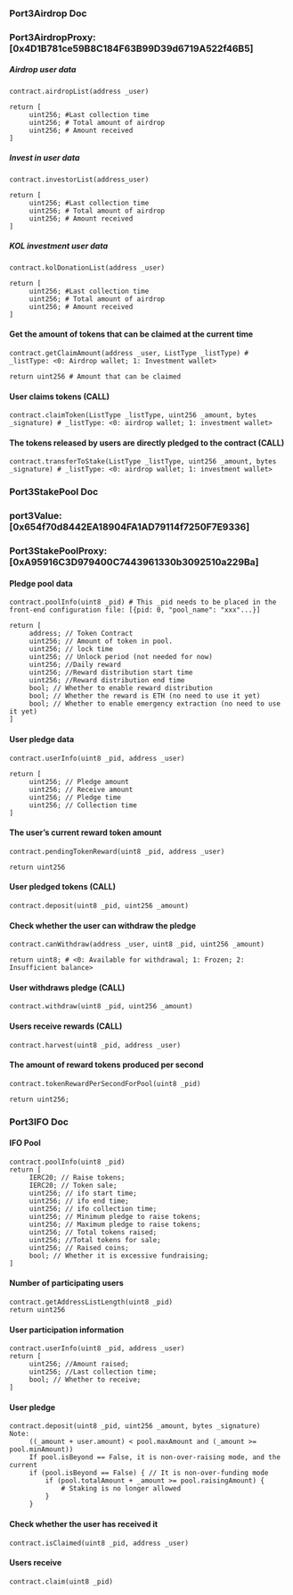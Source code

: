 ### Port3Airdrop Doc
### Port3AirdropProxy: [0x4D1B781ce59B8C184F63B99D39d6719A522f46B5]

##### Airdrop user data
```
contract.airdropList(address _user)

return [
     uint256; #Last collection time
     uint256; # Total amount of airdrop
     uint256; # Amount received
]
```

##### Invest in user data
```
contract.investorList(address_user)

return [
     uint256; #Last collection time
     uint256; # Total amount of airdrop
     uint256; # Amount received
]
```

##### KOL investment user data
```
contract.kolDonationList(address _user)

return [
     uint256; #Last collection time
     uint256; # Total amount of airdrop
     uint256; # Amount received
]
```

#### Get the amount of tokens that can be claimed at the current time
```
contract.getClaimAmount(address _user, ListType _listType) # _listType: <0: Airdrop wallet; 1: Investment wallet>

return uint256 # Amount that can be claimed
```

#### User claims tokens (CALL)
```
contract.claimToken(ListType _listType, uint256 _amount, bytes _signature) # _listType: <0: airdrop wallet; 1: investment wallet>
```

#### The tokens released by users are directly pledged to the contract (CALL)
```
contract.transferToStake(ListType _listType, uint256 _amount, bytes _signature) # _listType: <0: airdrop wallet; 1: investment wallet>
```

### Port3StakePool Doc
### port3Value: [0x654f70d8442EA18904FA1AD79114f7250F7E9336]
### Port3StakePoolProxy: [0xA95916C3D979400C7443961330b3092510a229Ba]

#### Pledge pool data
```
contract.poolInfo(uint8 _pid) # This _pid needs to be placed in the front-end configuration file: [{pid: 0, "pool_name": "xxx"...}]

return [
     address; // Token Contract
     uint256; // Amount of token in pool.
     uint256; // lock time
     uint256; // Unlock period (not needed for now)
     uint256; //Daily reward
     uint256; //Reward distribution start time
     uint256; //Reward distribution end time
     bool; // Whether to enable reward distribution
     bool; // Whether the reward is ETH (no need to use it yet)
     bool; // Whether to enable emergency extraction (no need to use it yet)
]

```

#### User pledge data
```
contract.userInfo(uint8 _pid, address _user)

return [
     uint256; // Pledge amount
     uint256; // Receive amount
     uint256; // Pledge time
     uint256; // Collection time
]
```

#### The user’s current reward token amount
```
contract.pendingTokenReward(uint8 _pid, address _user)

return uint256
```

#### User pledged tokens (CALL)
```
contract.deposit(uint8 _pid, uint256 _amount)
```

#### Check whether the user can withdraw the pledge
```
contract.canWithdraw(address _user, uint8 _pid, uint256 _amount)

return uint8; # <0: Available for withdrawal; 1: Frozen; 2: Insufficient balance>
```

#### User withdraws pledge (CALL)
```
contract.withdraw(uint8 _pid, uint256 _amount)
```

#### Users receive rewards (CALL)
```
contract.harvest(uint8 _pid, address _user)
```

#### The amount of reward tokens produced per second
```
contract.tokenRewardPerSecondForPool(uint8 _pid)

return uint256;
```

### Port3IFO Doc

#### IFO Pool
```
contract.poolInfo(uint8 _pid)
return [
     IERC20; // Raise tokens;
     IERC20; // Token sale;
     uint256; // ifo start time;
     uint256; // ifo end time;
     uint256; // ifo collection time;
     uint256; // Minimum pledge to raise tokens;
     uint256; // Maximum pledge to raise tokens;
     uint256; // Total tokens raised;
     uint256; //Total tokens for sale;
     uint256; // Raised coins;
     bool; // Whether it is excessive fundraising;
]

```

#### Number of participating users
```
contract.getAddressListLength(uint8 _pid)
return uint256

```

#### User participation information
```
contract.userInfo(uint8 _pid, address _user)
return [
     uint256; //Amount raised;
     uint256; //Last collection time;
     bool; // Whether to receive;
]

```

#### User pledge
```
contract.deposit(uint8 _pid, uint256 _amount, bytes _signature)
Note: 
     ((_amount + user.amount) < pool.maxAmount and (_amount >= pool.minAmount))
     If pool.isBeyond == False, it is non-over-raising mode, and the current
     if (pool.isBeyond == False) { // It is non-over-funding mode
         if (pool.totalAmount + _amount >= pool.raisingAmount) {
             # Staking is no longer allowed
         }
     }

```

#### Check whether the user has received it
```
contract.isClaimed(uint8 _pid, address _user)
```

#### Users receive
```
contract.claim(uint8 _pid)
```